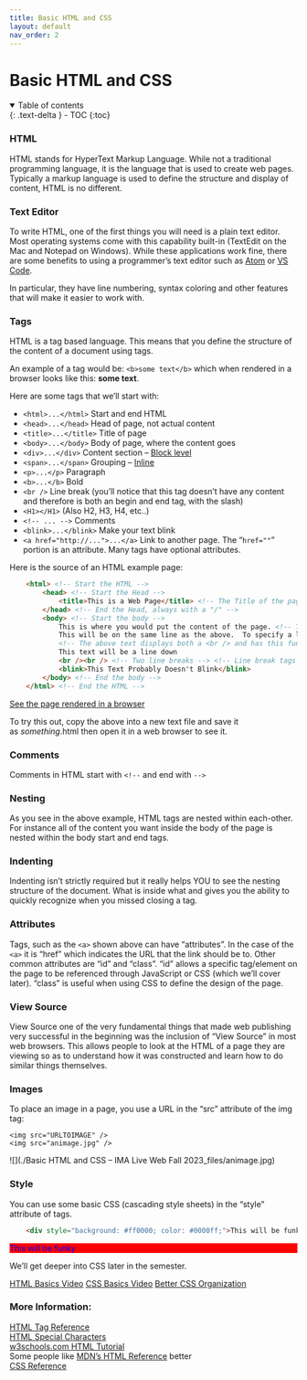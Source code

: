 ```yaml
---
title: Basic HTML and CSS
layout: default
nav_order: 2
---
```



# Basic HTML and CSS

<details open markdown="block">
  <summary>
    Table of contents
  </summary>
  {: .text-delta }
- TOC
{:toc}
</details>


### HTML
HTML stands for HyperText Markup Language. While not a traditional programming language, it is the language that is used to create web pages. Typically a markup language is used to define the structure and display of content, HTML is no different.

### Text Editor

To write HTML, one of the first things you will need is a plain text editor. Most operating systems come with this capability built-in (TextEdit on the Mac and Notepad on Windows). While these applications work fine, there are some benefits to using a programmer’s text editor such as [Atom](https://atom.io/) or [VS Code](https://code.visualstudio.com/).

In particular, they have line numbering, syntax coloring and other features that will make it easier to work with.

### Tags

HTML is a tag based language. This means that you define the structure of the content of a document using tags.

An example of a tag would be: `<b>some text</b>` which when rendered in a browser looks like this: **some text**.

Here are some tags that we’ll start with:

- `<html>...</html>` Start and end HTML
- `<head>...</head>` Head of page, not actual content
- `<title>...</title>` Title of page
- `<body>...</body>` Body of page, where the content goes
- `<div>...</div>` Content section – [Block level](http://www.w3schools.com/html/html_blocks.asp)
- `<span>...</span>` Grouping – [Inline](http://www.w3schools.com/html/html_blocks.asp)
- `<p>...</p>` Paragraph
- `<b>...</b>` Bold
- `<br />` Line break (you’ll notice that this tag doesn’t have any content and therefore is both an begin and end tag, with the slash)
- `<H1></H1>` (Also H2, H3, H4, etc..)
- `<!-- ... -->` Comments
- `<blink>...</blink>` Make your text blink
- `<a href="http://...">...</a>` Link to another page. The “`href=""`” portion is an attribute. Many tags have optional attributes.

Here is the source of an HTML example page:
```html
    <html> <!-- Start the HTML -->
    	<head> <!-- Start the Head -->
    		<title>This is a Web Page</title> <!-- The Title of the page, start and end tag with text in-between -->
    	</head> <!-- End the Head, always with a "/" -->
    	<body> <!-- Start the body -->
    		This is where you would put the content of the page. <!-- This is a comment and won't display -->
    		This will be on the same line as the above.  To specify a line break, you use: <br /> <br />
    		<!-- The above text displays both a <br /> and has this funny code: <br />   That funny code allows us to display the special characters that are typically used to define a tag so that we can display them without the browser actually thinking they are the start and end of a tag.  This symbol:  < is written as < meaning "less than".  This symbol: > is written as > -->
    		This text will be a line down
    		<br /><br /> <!-- Two line breaks --> <!-- Line break tags include the closing "/" as part of them, there isn't a </br> tag. -->
    		<blink>This Text Probably Doesn't Blink</blink>
    	</body> <!-- End the body -->
    </html> <!-- End the HTML -->
```
[See the page rendered in a browser](https://itp.nyu.edu/~sve204/networkedmedia_summer2017/firstpage.html)

To try this out, copy the above into a new text file and save it as *something*.html then open it in a web browser to see it.

### Comments

Comments in HTML start with `<!--` and end with `-->`

### Nesting

As you see in the above example, HTML tags are nested within each-other. For instance all of the content you want inside the body of the page is nested within the body start and end tags.

### Indenting

Indenting isn’t strictly required but it really helps YOU to see the nesting structure of the document. What is inside what and gives you the ability to quickly recognize when you missed closing a tag.

### Attributes

Tags, such as the `<a>` shown above can have “attributes”. In the case of the `<a>` it is “href” which indicates the URL that the link should be to. Other common attributes are “id” and “class”. “id” allows a specific tag/element on the page to be referenced through JavaScript or CSS (which we’ll cover later). “class” is useful when using CSS to define the design of the page.

### View Source

View Source one of the very fundamental things that made web publishing very successful in the beginning was the inclusion of “View Source” in most web browsers. This allows people to look at the HTML of a page they are viewing so as to understand how it was constructed and learn how to do similar things themselves.

### Images

To place an image in a page, you use a URL in the “src” attribute of the img tag:

    <img src="URLTOIMAGE" />
    <img src="animage.jpg" />

![](./Basic HTML and CSS – IMA Live Web Fall 2023_files/animage.jpg)

### Style

You can use some basic CSS (cascading style sheets) in the “style” attribute of tags.
```html
    <div style="background: #ff0000; color: #0000ff;">This will be funky</div>
```
<div style="background: #ff0000; color: #0000ff;">This will be funky</div>

We’ll get deeper into CSS later in the semester.

[HTML Basics Video](https://stream.nyu.edu/media/HTML+Basics/1_8ts8q7gu)
[CSS Basics Video](https://stream.nyu.edu/media/CSS+Basics/1_7yydov1h)
[Better CSS Organization](https://stream.nyu.edu/media/CSS+Basics+-+Better+Organization+with+HTML/1_rp8pd8ip)

### More Information:

[HTML Tag Reference](https://www.w3schools.com/tags/default.asp)  
[HTML Special Characters](https://www.w3schools.com/html/html_entities.asp)  
[w3schools.com HTML Tutorial](https://www.w3schools.com/htmL/)  
Some people like [MDN’s HTML Reference](https://developer.mozilla.org/en-US/docs/Web/HTML/Element) better  
[CSS Reference](https://www.w3schools.com/cssref/default.asp)
